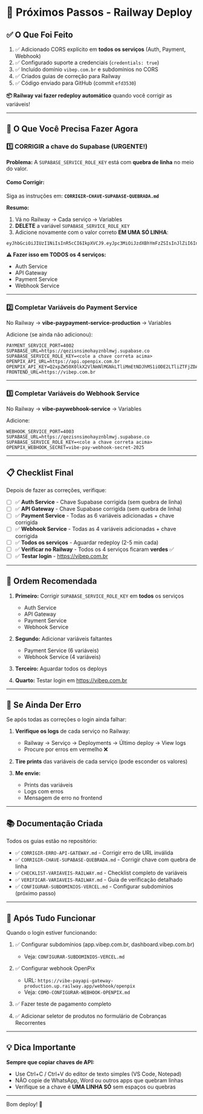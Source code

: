 # 🚀 Próximos Passos - Railway Deploy

## ✅ O Que Foi Feito

1. ✅ Adicionado CORS explícito em **todos os serviços** (Auth, Payment, Webhook)
2. ✅ Configurado suporte a credenciais (`credentials: true`)
3. ✅ Incluído domínio `vibep.com.br` e subdomínios no CORS
4. ✅ Criados guias de correção para Railway
5. ✅ Código enviado para GitHub (commit `efd3530`)

**📦 Railway vai fazer redeploy automático** quando você corrigir as variáveis!

---

## 🔧 O Que Você Precisa Fazer Agora

### 1️⃣ CORRIGIR a chave do Supabase (URGENTE!)

**Problema:** A `SUPABASE_SERVICE_ROLE_KEY` está com **quebra de linha** no meio do valor.

#### Como Corrigir:

Siga as instruções em: **`CORRIGIR-CHAVE-SUPABASE-QUEBRADA.md`**

**Resumo:**
1. Vá no Railway → Cada serviço → Variables
2. **DELETE** a variável `SUPABASE_SERVICE_ROLE_KEY`
3. Adicione novamente com o valor correto **EM UMA SÓ LINHA**:

```
eyJhbGciOiJIUzI1NiIsInR5cCI6IkpXVCJ9.eyJpc3MiOiJzdXBhYmFzZSIsInJlZiI6InFlemlzbnNpbW9oYXl6bmJsbXdqIiwicm9sZSI6InNlcnZpY2Vfcm9sZSIsImlhdCI6MTc2MDM2MzIyMywiZXhwIjoyMDc1OTM5MjIzfQ.sjpPkAvXzAcE6wGvyKR9oe7qqsFmyVWQ7Mv43iKYxYU
```

**⚠️ Fazer isso em TODOS os 4 serviços:**
- Auth Service
- API Gateway
- Payment Service
- Webhook Service

---

### 2️⃣ Completar Variáveis do Payment Service

No Railway → **vibe-paypayment-service-production** → Variables

Adicione (se ainda não adicionou):

```
PAYMENT_SERVICE_PORT=4002
SUPABASE_URL=https://qezisnsimohayznblmwj.supabase.co
SUPABASE_SERVICE_ROLE_KEY=<cole a chave correta acima>
OPENPIX_API_URL=https://api.openpix.com.br
OPENPIX_API_KEY=Q2xpZW50X0lkX2VlNmNlMGNkLTliMmEtNDJhMS1iODE2LTliZTFjZDA2MmVkNTpDbGllbnRfU2VjcmV0X2NkaFh6TUZHWVF4N05WNHp5Q0lmL1ltcVBvSXd1NGlPaEh0bGdLVUc0MkE9
FRONTEND_URL=https://vibep.com.br
```

---

### 3️⃣ Completar Variáveis do Webhook Service

No Railway → **vibe-paywebhook-service** → Variables

Adicione:

```
WEBHOOK_SERVICE_PORT=4003
SUPABASE_URL=https://qezisnsimohayznblmwj.supabase.co
SUPABASE_SERVICE_ROLE_KEY=<cole a chave correta acima>
OPENPIX_WEBHOOK_SECRET=vibe-pay-webhook-secret-2025
```

---

## 📋 Checklist Final

Depois de fazer as correções, verifique:

- [ ] ✅ **Auth Service** - Chave Supabase corrigida (sem quebra de linha)
- [ ] ✅ **API Gateway** - Chave Supabase corrigida (sem quebra de linha)
- [ ] ✅ **Payment Service** - Todas as 6 variáveis adicionadas + chave corrigida
- [ ] ✅ **Webhook Service** - Todas as 4 variáveis adicionadas + chave corrigida
- [ ] ✅ **Todos os serviços** - Aguardar redeploy (2-5 min cada)
- [ ] ✅ **Verificar no Railway** - Todos os 4 serviços ficaram **verdes** ✅
- [ ] ✅ **Testar login** - https://vibep.com.br

---

## 🎯 Ordem Recomendada

1. **Primeiro:** Corrigir `SUPABASE_SERVICE_ROLE_KEY` em **todos** os serviços
   - Auth Service
   - API Gateway
   - Payment Service
   - Webhook Service

2. **Segundo:** Adicionar variáveis faltantes
   - Payment Service (6 variáveis)
   - Webhook Service (4 variáveis)

3. **Terceiro:** Aguardar todos os deploys

4. **Quarto:** Testar login em https://vibep.com.br

---

## 🐛 Se Ainda Der Erro

Se após todas as correções o login ainda falhar:

1. **Verifique os logs** de cada serviço no Railway:
   - Railway → Serviço → Deployments → Último deploy → View logs
   - Procure por erros em vermelho ❌

2. **Tire prints** das variáveis de cada serviço (pode esconder os valores)

3. **Me envie:**
   - Prints das variáveis
   - Logs com erros
   - Mensagem de erro no frontend

---

## 📚 Documentação Criada

Todos os guias estão no repositório:

- ✅ `CORRIGIR-ERRO-API-GATEWAY.md` - Corrigir erro de URL inválida
- ✅ `CORRIGIR-CHAVE-SUPABASE-QUEBRADA.md` - Corrigir chave com quebra de linha
- ✅ `CHECKLIST-VARIAVEIS-RAILWAY.md` - Checklist completo de variáveis
- ✅ `VERIFICAR-VARIAVEIS-RAILWAY.md` - Guia de verificação detalhado
- ✅ `CONFIGURAR-SUBDOMINIOS-VERCEL.md` - Configurar subdomínios (próximo passo)

---

## 🚀 Após Tudo Funcionar

Quando o login estiver funcionando:

1. ✅ Configurar subdomínios (app.vibep.com.br, dashboard.vibep.com.br)
   - Veja: `CONFIGURAR-SUBDOMINIOS-VERCEL.md`

2. ✅ Configurar webhook OpenPix
   - URL: `https://vibe-payapi-gateway-production.up.railway.app/webhook/openpix`
   - Veja: `COMO-CONFIGURAR-WEBHOOK-OPENPIX.md`

3. ✅ Fazer teste de pagamento completo

4. ✅ Adicionar seletor de produtos no formulário de Cobranças Recorrentes

---

## 💡 Dica Importante

**Sempre que copiar chaves de API:**
- Use Ctrl+C / Ctrl+V do editor de texto simples (VS Code, Notepad)
- NÃO copie de WhatsApp, Word ou outros apps que quebram linhas
- Verifique se a chave é **UMA LINHA SÓ** sem espaços ou quebras

---

Bom deploy! 🚀
